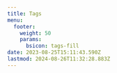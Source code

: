 ```yaml
---
title: Tags
menu:
  footer:
    weight: 50
    params:
      bsicon: tags-fill
date: 2023-08-25T15:11:43.590Z
lastmod: 2024-08-26T11:32:28.883Z
---
```

